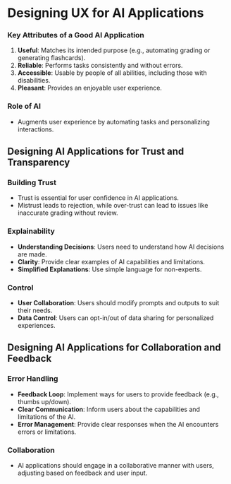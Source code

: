 # Designing UX for AI Applications

### Key Attributes of a Good AI Application

1. **Useful**: Matches its intended purpose (e.g., automating grading or generating flashcards).
2. **Reliable**: Performs tasks consistently and without errors.
3. **Accessible**: Usable by people of all abilities, including those with disabilities.
4. **Pleasant**: Provides an enjoyable user experience.

### Role of AI

- Augments user experience by automating tasks and personalizing interactions.

## Designing AI Applications for Trust and Transparency

### Building Trust

- Trust is essential for user confidence in AI applications.
- Mistrust leads to rejection, while over-trust can lead to issues like inaccurate grading without review.

### Explainability

- **Understanding Decisions**: Users need to understand how AI decisions are made.
- **Clarity**: Provide clear examples of AI capabilities and limitations.
- **Simplified Explanations**: Use simple language for non-experts.

### Control

- **User Collaboration**: Users should modify prompts and outputs to suit their needs.
- **Data Control**: Users can opt-in/out of data sharing for personalized experiences.

## Designing AI Applications for Collaboration and Feedback

### Error Handling

- **Feedback Loop**: Implement ways for users to provide feedback (e.g., thumbs up/down).
- **Clear Communication**: Inform users about the capabilities and limitations of the AI.
- **Error Management**: Provide clear responses when the AI encounters errors or limitations.

### Collaboration

- AI applications should engage in a collaborative manner with users, adjusting based on feedback and user input.
